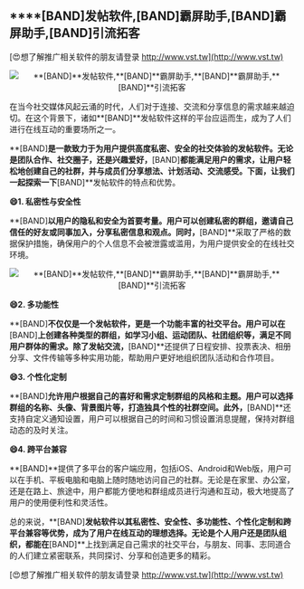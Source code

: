 ## ****[BAND]**发帖软件,**[BAND]**霸屏助手,**[BAND]**霸屏助手,**[BAND]**引流拓客**

[😍想了解推广相关软件的朋友请登录 http://www.vst.tw](http://www.vst.tw)

 <center><img src="https://vst.tw/MP4/tuiguang/png/0.png" alt="**[BAND]**发帖软件,**[BAND]**霸屏助手,**[BAND]**霸屏助手,**[BAND]**引流拓客"></center>

在当今社交媒体风起云涌的时代，人们对于连接、交流和分享信息的需求越来越迫切。在这个背景下，诸如**[BAND]**发帖软件这样的平台应运而生，成为了人们进行在线互动的重要场所之一。

**[BAND]**是一款致力于为用户提供高度私密、安全的社交体验的发帖软件。无论是团队合作、社交圈子，还是兴趣爱好，**[BAND]**都能满足用户的需求，让用户轻松地创建自己的社群，并与成员们分享想法、计划活动、交流感受。下面，让我们一起探索一下**[BAND]**发帖软件的特点和优势。

**😄1. 私密性与安全性**

**[BAND]**以用户的隐私和安全为首要考量。用户可以创建私密的群组，邀请自己信任的好友或同事加入，分享私密信息和观点。同时，**[BAND]**采取了严格的数据保护措施，确保用户的个人信息不会被泄露或滥用，为用户提供安全的在线社交环境。

 <center><img src="https://vst.tw/MP4/tuiguang/png/1.png" alt="**[BAND]**发帖软件,**[BAND]**霸屏助手,**[BAND]**霸屏助手,**[BAND]**引流拓客"></center>

**😄2. 多功能性**

**[BAND]**不仅仅是一个发帖软件，更是一个功能丰富的社交平台。用户可以在**[BAND]**上创建各种类型的群组，如学习小组、运动团队、社团组织等，满足不同用户群体的需求。除了发帖交流，**[BAND]**还提供了日程安排、投票表决、相册分享、文件传输等多种实用功能，帮助用户更好地组织团队活动和合作项目。

**😄3. 个性化定制**

**[BAND]**允许用户根据自己的喜好和需求定制群组的风格和主题。用户可以选择群组的名称、头像、背景图片等，打造独具个性的社群空间。此外，**[BAND]**还支持自定义通知设置，用户可以根据自己的时间和习惯设置消息提醒，保持对群组动态的及时关注。

**😄4. 跨平台兼容**

**[BAND]**提供了多平台的客户端应用，包括iOS、Android和Web版，用户可以在手机、平板电脑和电脑上随时随地访问自己的社群。无论是在家里、办公室，还是在路上、旅途中，用户都能方便地和群组成员进行沟通和互动，极大地提高了用户的使用便利性和灵活性。

总的来说，**[BAND]**发帖软件以其私密性、安全性、多功能性、个性化定制和跨平台兼容等优势，成为了用户在线互动的理想选择。无论是个人用户还是团队组织，都能在**[BAND]**上找到满足自己需求的社交平台，与朋友、同事、志同道合的人们建立紧密联系，共同探讨、分享和创造更多的精彩。

[😍想了解推广相关软件的朋友请登录 http://www.vst.tw](http://www.vst.tw)



